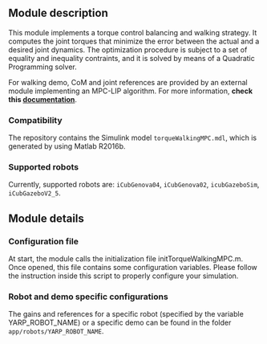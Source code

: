 ## Module description

This module implements a torque control balancing and walking strategy. It computes the joint torques that minimize the error between the actual and a desired joint dynamics. The optimization procedure is subject to a set of equality and inequality contraints, and it is solved by means of a Quadratic Programming solver.

For walking demo, CoM and joint references are provided by an external module implementing an MPC-LIP algorithm. For more information, **check this [documentation](https://github.com/loc2/component_wholebody-teleoperation/blob/master/doc/how_to_run_torqueWalking_simulations.md)**.

### Compatibility

The repository contains the Simulink model `torqueWalkingMPC.mdl`, which is generated by using Matlab R2016b.

### Supported robots

Currently, supported robots are: `iCubGenova04`, `iCubGenova02`, `icubGazeboSim`, `iCubGazeboV2_5`.

## Module details

### Configuration file

At start, the module calls the initialization file initTorqueWalkingMPC.m. Once opened, this file contains some configuration variables. Please follow the instruction inside this script to properly configure your simulation.

### Robot and demo specific configurations

The gains and references for a specific robot (specified by the variable YARP_ROBOT_NAME) or a specific demo can be found in the folder `app/robots/YARP_ROBOT_NAME`.

